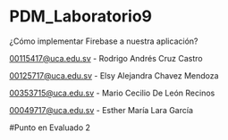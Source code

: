 # PDM_Laboratorio9
¿Cómo implementar Firebase a nuestra aplicación?

00115417@uca.edu.sv - Rodrigo Andrés Cruz Castro

00125717@uca.edu.sv - Elsy Alejandra Chavez Mendoza

00353715@uca.edu.sv - Mario Cecilio De León Recinos

00049717@uca.edu.sv - Esther María Lara García

#Punto en Evaluado 2
